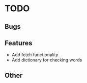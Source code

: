# TODO

## Bugs

## Features
* Add fetch functionality
* Add dictionary for checking words

## Other
